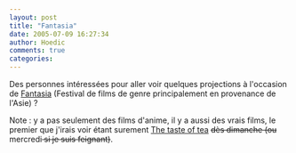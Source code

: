 ```yaml
---
layout: post
title: "Fantasia"
date: 2005-07-09 16:27:34
author: Hoedic
comments: true
categories: 
---
```



Des personnes intéressées pour aller voir quelques projections à l'occasion de [Fantasia](http://www.fantasiafestival.com/) (Festival de films de genre principalement en provenance de l'Asie) ?

Note : y a pas seulement des films d'anime, il y a aussi des vrais films, le premier que j'irais voir étant surement [The taste of tea](http://www.fantasiafestival.com/fr/films/film_detail.php?id=83) <strike>dès dimanche (ou</strike> mercredi<strike> si je suis feignant)</strike>.